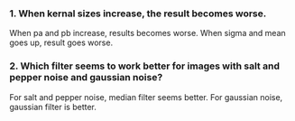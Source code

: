 ### 1. When kernal sizes increase, the result becomes worse.

When pa and pb increase, results becomes worse. When sigma and mean goes up, result goes worse.
   
### 2. Which filter seems to work better for images with salt and pepper noise and gaussian noise?

For salt and pepper noise, median filter seems better. For gaussian noise, gaussian filter is better.
